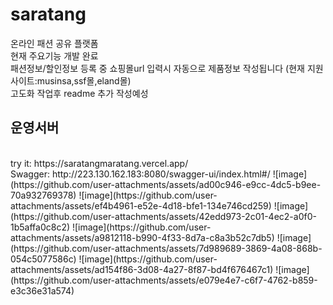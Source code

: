 # saratang
온라인 패션 공유 플랫폼<br>
현재 주요기능 개발 완료<br>
패션정보/할인정보 등록 중 쇼핑몰url 입력시 자동으로 제품정보 작성됩니다 (현재 지원 사이트:musinsa,ssf몰,eland몰)<br>
고도화 작업후 readme 추가 작성예성<br>

## 운영서버
<br>
try it: https://saratangmaratang.vercel.app/
<br>
Swagger: http://223.130.162.183:8080/swagger-ui/index.html#/
![image](https://github.com/user-attachments/assets/ad00c946-e9cc-4dc5-b9ee-70a932769378)
![image](https://github.com/user-attachments/assets/ef4b4961-e52e-4d18-bfe1-134e746cd259)
![image](https://github.com/user-attachments/assets/42edd973-2c01-4ec2-a0f0-1b5affa0c8c2)
![image](https://github.com/user-attachments/assets/a9812118-b990-4f33-8d7a-c8a3b52c7db5)
![image](https://github.com/user-attachments/assets/7d989689-3869-4a08-868b-054c5077586c)
![image](https://github.com/user-attachments/assets/ad154f86-3d08-4a27-8f87-bd4f676467c1)
![image](https://github.com/user-attachments/assets/e079e4e7-c6f7-4762-b859-e3c36e31a574)
